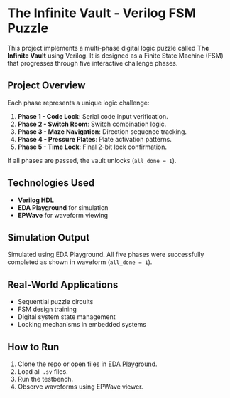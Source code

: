 # The Infinite Vault - Verilog FSM Puzzle

This project implements a multi-phase digital logic puzzle called **The Infinite Vault** using Verilog. It is designed as a Finite State Machine (FSM) that progresses through five interactive challenge phases.

## Project Overview

Each phase represents a unique logic challenge:
1. **Phase 1 - Code Lock**: Serial code input verification.
2. **Phase 2 - Switch Room**: Switch combination logic.
3. **Phase 3 - Maze Navigation**: Direction sequence tracking.
4. **Phase 4 - Pressure Plates**: Plate activation patterns.
5. **Phase 5 - Time Lock**: Final 2-bit lock confirmation.

If all phases are passed, the vault unlocks (`all_done = 1`).


## Technologies Used

- **Verilog HDL**
- **EDA Playground** for simulation
- **EPWave** for waveform viewing

##  Simulation Output

Simulated using EDA Playground. All five phases were successfully completed as shown in waveform (`all_done = 1`).

##  Real-World Applications

- Sequential puzzle circuits
- FSM design training
- Digital system state management
- Locking mechanisms in embedded systems

##  How to Run

1. Clone the repo or open files in [EDA Playground](https://edaplayground.com).
2. Load all `.sv` files.
3. Run the testbench.
4. Observe waveforms using EPWave viewer.

